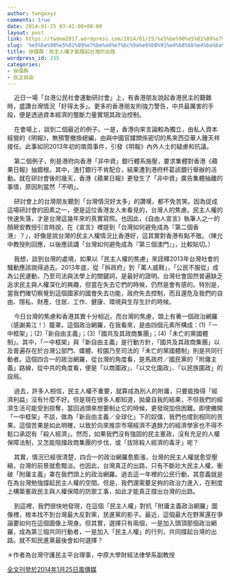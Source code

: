 ```yaml
---
author: twngoxyz
comments: true
date: 2014-01-25 03:41:00+00:00
layout: post
link: https://twdem2017.wordpress.com/2014/01/25/%e5%be%90%e5%81%89%e7%be%a4%ef%bc%9a%e6%b0%91%e4%b8%bb%e4%ba%ba%e6%ac%8a%e6%89%8d%e8%83%bd%e6%92%90%e8%b5%b7%e5%8f%b0%e7%81%a3%e7%9a%84%e5%87%ba%e8%b7%af/
slug: '%e5%be%90%e5%81%89%e7%be%a4%ef%bc%9a%e6%b0%91%e4%b8%bb%e4%ba%ba%e6%ac%8a%e6%89%8d%e8%83%bd%e6%92%90%e8%b5%b7%e5%8f%b0%e7%81%a3%e7%9a%84%e5%87%ba%e8%b7%af'
title: 徐偉群：民主人權才能撐起台灣的出路
wordpress_id: 215
categories:
- 徐偉群
- 民主自由
---
```


    近日一場「台港公民社會運動研討會」上，有香港朋友說起香港民主的艱難時，盛讚台灣情況「好得太多」。更多的香港朋友則強力警告，中共最厲害的手段，便是透過資本經濟的壟斷力量實現其政治控制。

  


    在會場上，談到二個最近的例子。一是，香港向來言論較為獨立，由私人資本經營的《明報》，無預警撤換總編，由與中國官媒關係密切的馬來西亞華人鍾天祥接任。此事如同2013年初的南周事件，引發《明報》內外人士的疑慮和抗議。

  


    第二個例子，則是港府向香港「非中資」銀行體系施壓，要求集體對香港《蘋果日報》抽銀根。其中，渣打銀行不肯配合，結果遭到港府杯葛該銀行舉辦的活動。就在研討會後的幾天，香港《蘋果日報》更發生了「非中資」廣告集體抽離的事情，原因則當然「不明」。

  


    研討會上的台灣朋友聽到「台灣情況好太多」的讚嘆，都不免苦笑。因為促成這場研討會的因素之一，便是這位香港友人未看見的，台灣人的焦慮。民主人權的快速失落，才是台灣這幾年來的真實寫照。也因此，《自由人宣言》執筆人之一的顏厥安教授引言時說，在《宣言》裡提到「台灣如何避免成為『第二個香港』？」，好像是說台灣的民主人權情況比香港好，這其實對香港有點不敬。（陳允中教授則回應，以後應該講「台灣如何避免成為『第三個澳門』」，比較貼切。）

  


    我想，談到台灣的處境，如果以「民主人權的焦慮」來詮釋2013年台灣社會的騷動應該說得過去。2013年底，從「拆政府」到「萬人威鞋」，「公民不服從」成為公民運動，乃至司法與法學上的關鍵詞，是最好的證明。台灣社會固然普遍缺乏追求民主與人權深化的興趣，但當在失去它們的時候，仍然是會有感的。特別是，當我們確切察覺到這個國家的國會失去功能，政府失去控制，而且還危及我們的自由、隱私、財產、住居、工作、健康、環境與生存生計的時候。

  


    今日台灣的焦慮和香港其實十分相近。而台灣的焦慮，頭上有著一個政治網羅（感謝美江！）籠罩。這個政治網羅，在我看來，是由四個元素所構成：(1)「一中框架」；(2)「新自由主義」；(3)「國共及其政商集團」；(4)「未亡的黨國體制」。其中，「一中框架」與「新自由主義」是行動方針，「國共及其政商集團」以及普遍存在於台灣公部門、媒體、校園乃至司法的「未亡的黨國體制」則是共同行動者。這個四合一的政治網羅，從台灣的角度看，是馬政府／國民黨的「附庸主義」路線，從中共的角度看，便是「以商圍政」、「以文化圍政」、「以民族圍政」的設局。

  


    過去，許多人相信，民主人權不重要，就算成為別人的附庸，只要能換得「經濟利益」沒有什麼不好。但是現在很多人都知道，拋棄自我的結果，不但我們的經濟生活可能受到掠奪，當回過頭來想要制止它的時候，更發現加倍困難。即使撇開「一中框架」不談，做為「新自由主義／全球化」下的奴僕，我們也嚐到相同的苦果。這個苦果是如此明確，以致於向來推崇市場經濟不遺餘力的經濟學家也不得不鬆口承認有「殺人經濟」。然而，如果我們沒有強固的民主憲政，沒有充足的人權保障法制，又怎能阻擋政商集團的步伐，或「拔除殺人經濟的毒牙」呢？

  


    其實，情況已經很清楚，四合一的政治網羅愈膨漲，台灣的民主人權就愈受壓縮，台灣的前景就愈黯淡。也因此，台灣真正的出路，只有不斷壯大民主人權，衝破「附庸主義」罩在我們頭上的政治網羅。過去這一年裡的公民行動，其意義就是在為台灣勉強撐起民主人權的空間。但是，我們還需要足夠的政治力進入，在制度上構築憲政民主與人權保障的防禦工事，如此才能真正撐出台灣的出路。

  


    到這裡，我們很快地發現，在這個「民主人權」對抗「附庸主義政治網羅」圖像裡，根本找不到台灣最大反對黨，民進黨的影子。最近，這個最大在野黨還在爭論要如何在這個圖像上現身。但其實，選擇只有兩個，一是加入頭頂那個政治網羅，成為第三個共同行動者，一是加入「民主人權」的行列，共同撐起台灣的出路。就不知民進黨最後會如何選擇？

  


＊作者為台灣守護民主平台理事，中原大學財經法律學系副教授

[全文刊登於2014年1月25日風傳媒](http://www.stormmediagroup.com/opencms/review/detail/4c8b19c9-8571-11e3-bd70-ef2804cba5a1/?uuid=4c8b19c9-8571-11e3-bd70-ef2804cba5a1)
